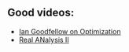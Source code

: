 ## Good videos:
- [Ian Goodfellow on Optimization](https://videolectures.net/videos/deeplearning2015_goodfellow_network_optimization)
- [Real ANalysis II](https://www.youtube.com/watch?v=elg_PEwplw0&list=PLBEl4BT8wUgNKTl0bgy6BMQXAShRZor5l)
